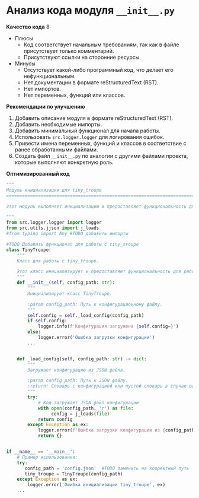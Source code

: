 # Анализ кода модуля `__init__.py`

**Качество кода**
8
-  Плюсы
    - Код соответствует начальным требованиям, так как в файле присутствует только комментарий.
    - Присутствуют ссылки на сторонние ресурсы.
-  Минусы
    - Отсутствует какой-либо программный код, что делает его нефункциональным.
    - Нет документации в формате reStructuredText (RST).
    - Нет импортов.
    - Нет переменных, функций или классов.

**Рекомендации по улучшению**

1. Добавить описание модуля в формате reStructuredText (RST).
2. Добавить необходимые импорты.
3. Добавить минимальный функционал для начала работы.
4.  Использовать `src.logger.logger` для логирования ошибок.
5.  Привести имена переменных, функций и классов в соответствие с ранее обработанными файлами.
6. Создать файл `__init__.py` по аналогии с другими файлами проекта, которые выполняют конкретную роль.

**Оптимизированный код**
```python
"""
Модуль инициализации для tiny_troupe
=========================================================================================

Этот модуль выполняет инициализацию и предоставляет функциональность для tiny_troupe.

"""
from src.logger.logger import logger
from src.utils.jjson import j_loads
#from typing import Any #TODO добавить импорты

#TODO Добавить функционал для работы с tiny_troupe
class TinyTroupe:
    """
    Класс для работы с tiny_troupe.

    Этот класс инициализирует и предоставляет функциональность для работы с tiny_troupe.
    """
    def __init__(self, config_path: str):
        """
        Инициализирует класс TinyTroupe.

        :param config_path: Путь к конфигурационному файлу.
        """
        self.config = self._load_config(config_path)
        if self.config:
            logger.info(f'Конфигурация загружена {self.config=}')
        else:
            logger.error('Ошибка загрузки конфигурации')
        ...


    def _load_config(self, config_path: str) -> dict:
        """
        Загружает конфигурацию из JSON файла.

        :param config_path: Путь к JSON файлу.
        :return: Словарь с конфигурацией или пустой словарь в случае ошибки.
        """
        try:
            # Код загружает JSON файл конфигурации
            with open(config_path, 'r') as file:
                 config = j_loads(file)
            return config
        except Exception as ex:
            logger.error(f'Ошибка загрузки конфигурации из {config_path=}', ex)
            return {}


if __name__ == '__main__':
    # Пример использования:
    try:
       config_path = 'config.json'  #TODO заменить на корректный путь
       tiny_troupe = TinyTroupe(config_path)
    except Exception as ex:
        logger.error('Ошибка инициализации tiny_troupe', ex)
    ...
```